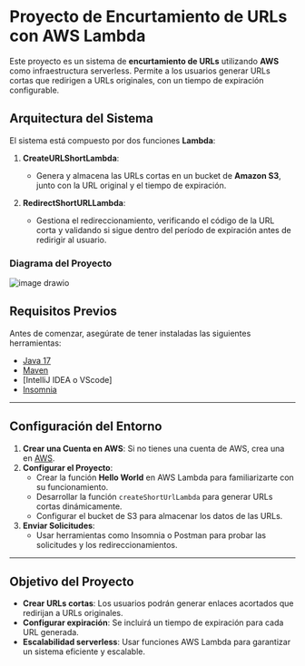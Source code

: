 # Proyecto de Encurtamiento de URLs con AWS Lambda

Este proyecto es un sistema de **encurtamiento de URLs** utilizando **AWS** como infraestructura serverless. Permite a los usuarios generar URLs cortas que redirigen a URLs originales, con un tiempo de expiración configurable.

## Arquitectura del Sistema

El sistema está compuesto por dos funciones **Lambda**:

1. **CreateURLShortLambda**:
   - Genera y almacena las URLs cortas en un bucket de **Amazon S3**, junto con la URL original y el tiempo de expiración.
   
2. **RedirectShortURLLambda**:
   - Gestiona el redireccionamiento, verificando el código de la URL corta y validando si sigue dentro del período de expiración antes de redirigir al usuario.

### Diagrama del Proyecto

![image drawio](https://github.com/user-attachments/assets/3ee298ae-2758-4e63-9859-4f1de72370ca)




## Requisitos Previos

Antes de comenzar, asegúrate de tener instaladas las siguientes herramientas:

- [Java 17](https://www.notion.so/Instalando-Java-17-a6636205fb13442d86998dda72710fdc?pvs=21)
- [Maven](https://www.notion.so/Instalando-o-Maven-c8c4867618ed40c8a2a9e41e4a420714?pvs=21)
- [IntelliJ IDEA o VScode]
- [Insomnia](https://insomnia.rest/download)

---

## Configuración del Entorno

1. **Crear una Cuenta en AWS**: Si no tienes una cuenta de AWS, crea una en [AWS](https://aws.amazon.com/).
2. **Configurar el Proyecto**:
   - Crear la función **Hello World** en AWS Lambda para familiarizarte con su funcionamiento.
   - Desarrollar la función `createShortUrlLambda` para generar URLs cortas dinámicamente.
   - Configurar el bucket de S3 para almacenar los datos de las URLs.
3. **Enviar Solicitudes**:
   - Usar herramientas como Insomnia o Postman para probar las solicitudes y los redireccionamientos.

---

## Objetivo del Proyecto

- **Crear URLs cortas**: Los usuarios podrán generar enlaces acortados que redirijan a URLs originales.
- **Configurar expiración**: Se incluirá un tiempo de expiración para cada URL generada.
- **Escalabilidad serverless**: Usar funciones AWS Lambda para garantizar un sistema eficiente y escalable.


